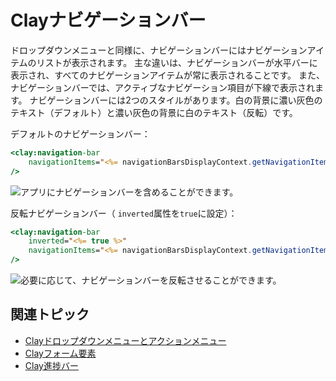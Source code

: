 # Clayナビゲーションバー

ドロップダウンメニューと同様に、ナビゲーションバーにはナビゲーションアイテムのリストが表示されます。 主な違いは、ナビゲーションバーが水平バーに表示され、すべてのナビゲーションアイテムが常に表示されることです。 また、ナビゲーションバーでは、アクティブなナビゲーション項目が下線で表示されます。 ナビゲーションバーには2つのスタイルがあります。白の背景に濃い灰色のテキスト（デフォルト）と濃い灰色の背景に白のテキスト（反転）です。

デフォルトのナビゲーションバー：

```jsp
<clay:navigation-bar 
    navigationItems="<%= navigationBarsDisplayContext.getNavigationItems() %>" 
/>
```

![アプリにナビゲーションバーを含めることができます。](./clay-navigation-bars/images/01.png)

反転ナビゲーションバー（ `inverted`属性を`true`に設定）：

```jsp
<clay:navigation-bar 
    inverted="<%= true %>" 
    navigationItems="<%= navigationBarsDisplayContext.getNavigationItems() %>" 
/>
```

![必要に応じて、ナビゲーションバーを反転させることができます。](./clay-navigation-bars/images/02.png)

## 関連トピック

* [Clayドロップダウンメニューとアクションメニュー](./clay-dropdown-and-action-menus.md)
* [Clayフォーム要素](./clay-form-elements.md)
* [Clay進捗バー](./clay-progress-bars.md)